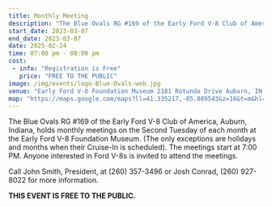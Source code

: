 ```yaml
---
title: Monthly Meeting
description: "The Blue Ovals RG #169 of the Early Ford V-8 Club of America, Auburn, Indiana, holds monthly meetings on the Second Tuesday of each month at the Early Ford V-8 Foundation Museum."
start_date: 2023-03-07
end_date: 2023-03-07
date: 2025-02-24
time: 07:00 pm - 08:00 pm
cost: 
 - info: "Registration is Free"
   price: "FREE TO THE PUBLIC"
image: /img/events/logo-Blue-Ovals-web.jpg
venue: "Early Ford V-8 Foundation Museum 2181 Rotunda Drive Auburn, IN 46706"
map: "https://maps.google.com/maps?ll=41.335217,-85.089543&z=16&t=m&hl=en&gl=US&mapclient=embed&cid=15278397035761174731"
---
```

The Blue Ovals RG #169 of the Early Ford V-8 Club of America, Auburn, Indiana, holds monthly meetings on the Second Tuesday of each month at the Early Ford V-8 Foundation Museum. (The only exceptions are holidays and months when their Cruise-In is scheduled). The meetings start at 7:00 PM. Anyone interested in Ford V-8s is invited to attend the meetings.

Call John Smith, President, at (260) 357-3496 or Josh Conrad, (260) 927-8022 for more information.

**THIS EVENT IS FREE TO THE PUBLIC.**
